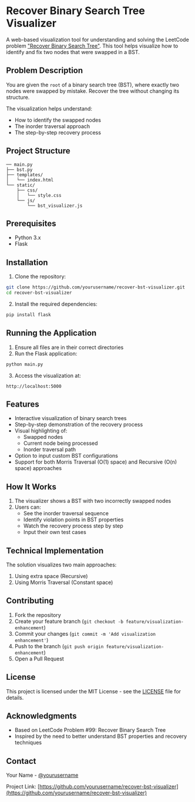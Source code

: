 # Recover Binary Search Tree Visualizer

A web-based visualization tool for understanding and solving the LeetCode problem ["Recover Binary Search Tree"](https://leetcode.com/problems/recover-binary-search-tree/). This tool helps visualize how to identify and fix two nodes that were swapped in a BST.

## Problem Description

You are given the `root` of a binary search tree (BST), where exactly two nodes were swapped by mistake. Recover the tree without changing its structure.

The visualization helps understand:
- How to identify the swapped nodes
- The inorder traversal approach
- The step-by-step recovery process

## Project Structure

```
── main.py
├── bst.py
├── templates/
│   └── index.html
└── static/
    ├── css/
    │   └── style.css
    └── js/
        └── bst_visualizer.js
```

## Prerequisites

- Python 3.x
- Flask

## Installation

1. Clone the repository:
```bash
git clone https://github.com/yourusername/recover-bst-visualizer.git
cd recover-bst-visualizer
```

2. Install the required dependencies:
```bash
pip install flask
```

## Running the Application

1. Ensure all files are in their correct directories
2. Run the Flask application:
```bash
python main.py
```
3. Access the visualization at:
```
http://localhost:5000
```

## Features

- Interactive visualization of binary search trees
- Step-by-step demonstration of the recovery process
- Visual highlighting of:
  - Swapped nodes
  - Current node being processed
  - Inorder traversal path
- Option to input custom BST configurations
- Support for both Morris Traversal (O(1) space) and Recursive (O(n) space) approaches

## How It Works

1. The visualizer shows a BST with two incorrectly swapped nodes
2. Users can:
   - See the inorder traversal sequence
   - Identify violation points in BST properties
   - Watch the recovery process step by step
   - Input their own test cases

## Technical Implementation

The solution visualizes two main approaches:
1. Using extra space (Recursive)
2. Using Morris Traversal (Constant space)

## Contributing

1. Fork the repository
2. Create your feature branch (`git checkout -b feature/visualization-enhancement`)
3. Commit your changes (`git commit -m 'Add visualization enhancement'`)
4. Push to the branch (`git push origin feature/visualization-enhancement`)
5. Open a Pull Request

## License

This project is licensed under the MIT License - see the [LICENSE](LICENSE) file for details.

## Acknowledgments

- Based on LeetCode Problem #99: Recover Binary Search Tree
- Inspired by the need to better understand BST properties and recovery techniques

## Contact

Your Name - [@yourusername](https://github.com/yourusername)

Project Link: [https://github.com/yourusername/recover-bst-visualizer](https://github.com/yourusername/recover-bst-visualizer)

